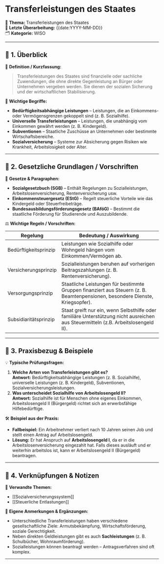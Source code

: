 # Transferleistungen des Staates

📌 **Thema:** Transferleistungen des Staates  
📅 **Letzte Überarbeitung:** {{date:YYYY-MM-DD}}  
🗂 **Kategorie:** WISO

---

## 🔹 1. Überblick

📖 **Definition / Kurzfassung:**

> Transferleistungen des Staates sind finanzielle oder sachliche Zuwendungen, die ohne direkte Gegenleistung an Bürger oder Unternehmen vergeben werden. Sie dienen der sozialen Sicherung und der wirtschaftlichen Stabilisierung.

🔑 **Wichtige Begriffe:**

- **Bedürftigkeitsabhängige Leistungen** – Leistungen, die an Einkommens- oder Vermögensgrenzen gekoppelt sind (z. B. Sozialhilfe).
- **Universelle Transferleistungen** – Leistungen, die unabhängig vom Einkommen gewährt werden (z. B. Kindergeld).
- **Subventionen** – Staatliche Zuschüsse an Unternehmen oder bestimmte Wirtschaftsbereiche.
- **Sozialversicherung** – Systeme zur Absicherung gegen Risiken wie Krankheit, Arbeitslosigkeit oder Alter.

---

## 🔹 2. Gesetzliche Grundlagen / Vorschriften

📜 **Gesetze & Paragraphen:**

- **Sozialgesetzbuch (SGB)** – Enthält Regelungen zu Sozialleistungen, Arbeitslosenversicherung, Rentenversicherung usw.
- **Einkommensteuergesetz (EStG)** – Regelt steuerliche Vorteile wie das Kindergeld oder Steuerfreibeträge.
- **Bundesausbildungsförderungsgesetz (BAföG)** – Bestimmt die staatliche Förderung für Studierende und Auszubildende.

⚖️ **Wichtige Regeln / Vorschriften:**

| Regelung              | Bedeutung / Auswirkung                                                                                                             |
| --------------------- | ---------------------------------------------------------------------------------------------------------------------------------- |
| Bedürftigkeitsprinzip | Leistungen wie Sozialhilfe oder Wohngeld hängen vom Einkommen/Vermögen ab.                                                         |
| Versicherungsprinzip  | Sozialleistungen beruhen auf vorherigen Beitragszahlungen (z. B. Rentenversicherung).                                              |
| Versorgungsprinzip    | Staatliche Leistungen für bestimmte Gruppen finanziert aus Steuern (z. B. Beamtenpensionen, besondere Dienste, Kriegsopfer).       |
| Subsidiaritätsprinzip | Staat greift nur ein, wenn Selbsthilfe oder familiäre Unterstützung nicht ausreichen aus Steuermitteln (z.B. Arbeitslosengeld II). |

---

## 🔹 3. Praxisbezug & Beispiele

💡 **Typische Prüfungsfragen:**

1. **Welche Arten von Transferleistungen gibt es?**  
    **Antwort:** Bedürftigkeitsabhängige Leistungen (z. B. Sozialhilfe), universelle Leistungen (z. B. Kindergeld), Subventionen, Sozialversicherungsleistungen.
2. **Was unterscheidet Sozialhilfe von Arbeitslosengeld II?**  
    **Antwort:** Sozialhilfe ist für Menschen ohne eigenes Einkommen, Arbeitslosengeld II (Bürgergeld) richtet sich an erwerbsfähige Hilfebedürftige.

🛠 **Beispiel aus der Praxis:**

- **Fallbeispiel:** Ein Arbeitnehmer verliert nach 10 Jahren seinen Job und stellt einen Antrag auf Arbeitslosengeld.
- **Lösung:** Er hat Anspruch auf **Arbeitslosengeld I**, da er in die Arbeitslosenversicherung eingezahlt hat. Falls dieses ausläuft und er weiterhin arbeitslos ist, kann er Arbeitslosengeld II (Bürgergeld) beantragen.

---

## 🔹 4. Verknüpfungen & Notizen

🔗 **Verwandte Themen:**

- [[Sozialversicherungssystem]]
- [[Steuerliche Entlastungen]]

📝 **Eigene Anmerkungen & Ergänzungen:**

- Unterschiedliche Transferleistungen haben verschiedene gesellschaftliche Ziele: Armutsbekämpfung, Wirtschaftsförderung, soziale Gerechtigkeit.
- Neben direkten Geldleistungen gibt es auch **Sachleistungen** (z. B. Schulbücher, Wohnraumförderung).
- Sozialleistungen können beantragt werden – Antragsverfahren sind oft komplex.

---